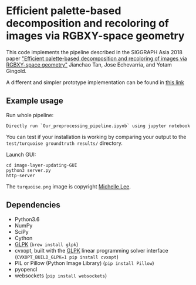 # Efficient palette-based decomposition and recoloring of images via RGBXY-space geometry


This code implements the pipeline described in the SIGGRAPH Asia 2018 paper ["Efficient palette-based decomposition and recoloring of images via RGBXY-space geometry"](https://cragl.cs.gmu.edu/fastlayers/) Jianchao Tan, Jose Echevarria, and Yotam Gingold.

A different and simpler prototype implementation can be found in [this link](https://cragl.cs.gmu.edu/fastlayers/RGBXY_weights.py)

## Example usage

Run whole pipeline:

    Directly run `Our_preprocessing_pipeline.ipynb` using jupyter notebook

You can test if your installation is working by comparing your output to the `test/turquoise groundtruth results/` directory.

Launch GUI:

    cd image-layer-updating-GUI
    python3 server.py
    http-server


The `turquoise.png` image is copyright [Michelle Lee](http://cargocollective.com/michellelee/Illustration).

## Dependencies
* Python3.6
* NumPy
* SciPy
* Cython
* [GLPK](https://www.gnu.org/software/glpk/) (`brew install glpk`)
* cvxopt, built with the [GLPK](https://www.gnu.org/software/glpk/) linear programming solver interface (`CVXOPT_BUILD_GLPK=1 pip install cvxopt`)
* PIL or Pillow (Python Image Library) (`pip install Pillow`)
* pyopencl
* websockets (`pip install websockets`)
